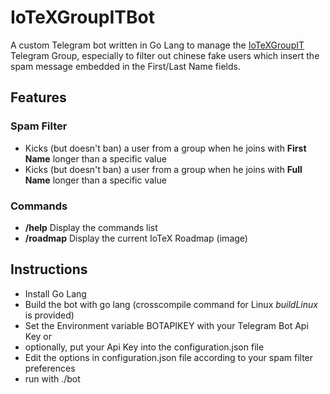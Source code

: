 # IoTeXGroupITBot
A custom Telegram bot written in Go Lang to manage the [IoTeXGroupIT](http://t.me/IoTeXGroupIT) Telegram Group, especially to filter out chinese fake users which insert the spam message embedded in the First/Last Name fields.

## Features

### Spam Filter
- Kicks (but doesn't ban) a user from a group when he joins with **First Name** longer than a specific value
- Kicks (but doesn't ban) a user from a group when he joins with **Full Name** longer than a specific value

### Commands
- **/help** Display the commands list
- **/roadmap** Display the current IoTeX Roadmap (image)

## Instructions
- Install Go Lang
- Build the bot with go lang (crosscompile command for Linux *buildLinux* is provided)
- Set the Environment variable BOTAPIKEY with your Telegram Bot Api Key or
- optionally, put your Api Key into the configuration.json file
- Edit the options in configuration.json file according to your spam filter preferences
- run with ./bot
